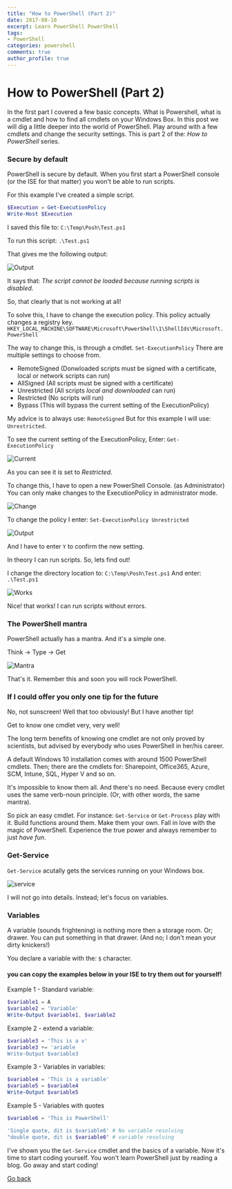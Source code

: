 ```yaml
---
title: "How to PowerShell (Part 2)"
date: 2017-08-10
excerpt: Learn PowerShell PowerShell
tags:
- PowerShell
categories: powershell
comments: true
author_profile: true
---
```


# How to PowerShell (Part 2)

In the first part I covered a few basic concepts. What is Powershell, what is a cmdlet and how to find all cmdlets on your Windows Box. In this post we will dig a little deeper into the world of PowerShell. Play around with a few cmdlets and change the security settings. This is part 2 of the: _How to PowerShell_ series.

### Secure by default

PowerShell is secure by default. When you first start a PowerShell console (or the ISE for that matter) you won't be able to run scripts.  

For this example I've created a simple script.

```powershell
$Execution = Get-ExecutionPolicy
Write-Host $Execution
```

I saved this file to: ```C:\Temp\Posh\Test.ps1```

To run this script: ```.\Test.ps1```

That gives me the following output:

![Output](https://codeinblue.files.wordpress.com/2017/08/learn1.png)

It says that: _The script cannot be loaded because running scripts is disabled_. 

So, that clearly that is not working at all! 

To solve this, I have to change the execution policy. This policy actually changes a registry key. ```HKEY_LOCAL_MACHINE\SOFTWARE\Microsoft\PowerShell\1\ShellIds\Microsoft.PowerShell```

The way to change this, is through a cmdlet. ```Set-ExecutionPolicy``` There are multiple settings to choose from.

* RemoteSigned (Donwloaded scripts must be signed with a certificate, local or network scripts can run)
* AllSigned (All scripts must be signed with a certificate)
* Unrestricted (All scripts _local and downloaded_ can run)
* Restricted (No scripts will run)
* Bypass (This will bypass the current setting of the ExecutionPolicy)

My advice is to always use: ```RemoteSigned``` But for this example I will use: ```Unrestricted```. 

To see the current setting of the ExecutionPolicy, Enter: ```Get-ExecutionPolicy```

![Current](https://codeinblue.files.wordpress.com/2017/08/learn2.png)

As you can see it is set to _Restricted_. 

To change this, I have to open a new PowerShell Console. (as Administrator) You can only make changes to the ExecutionPolicy in administrator mode.

![Change](https://codeinblue.files.wordpress.com/2017/08/learn3.png)

To change the policy I enter: ```Set-ExecutionPolicy Unrestricted```

![Output](https://codeinblue.files.wordpress.com/2017/08/learn4.png)

And I have to enter ```Y``` to confirm the new setting.

In theory I can run scripts. So, lets find out!

I change the directory location to: ```C:\Temp\Posh\Test.ps1```
And enter: ```.\Test.ps1```

![Works](https://codeinblue.files.wordpress.com/2017/08/learn6.png)

Nice! that works! I can run scripts without errors. 

### The PowerShell mantra

PowerShell actually has a mantra. And it's a simple one. 

Think -> Type -> Get

![Mantra](https://codeinblue.files.wordpress.com/2017/08/learn7.png)

That's it. Remember this and soon you will rock PowerShell.

### If I could offer you only one tip for the future

No, not sunscreen! Well that too obviously! But I have another tip!

Get to know one cmdlet very, very well! 

The long term benefits of knowing one cmdlet are not only proved by scientists, but advised by everybody who uses PowerShell in her/his career.

A default Windows 10 installation comes with around 1500 PowerShell cmdlets. Then; there are the cmdlets for: Sharepoint, Office365, Azure, SCM, Intune, SQL, Hyper V and so on. 

It's impossible to know them all. And there's no need. Because every cmdlet uses the same verb-noun principle. (Or, with other words, the same mantra).

So pick an easy cmdlet. For instance: ```Get-Service``` or ```Get-Process``` play with it. Build functions around them. Make them your own. Fall in love with the magic of PowerShell. Experience the true power and always remember to just _have fun_. 

### Get-Service 

```Get-Service``` acutally gets the services running on your Windows box.

![service](https://codeinblue.files.wordpress.com/2017/08/learn8.png)

I will not go into details. Instead; let's focus on variables.

### Variables

A variable (sounds frightening) is nothing more then a storage room. Or; drawer. You can put something in that drawer. (And no; I don't mean your dirty knickers!)

You declare a variable with the: ```$``` character. 

#### you can copy the examples below in your ISE to try them out for yourself!

Example 1 - Standard variable:

```powershell
$variable1 = A
$variable2 = 'Variable'
Write-Output $variable1, $variable2
```

Example 2 - extend a variable:

```powershell
$variable3 = 'This is a v'
$variable3 += 'ariable
Write-Output $variable3
```

Example 3 - Variables in variables:

```powershell
$variable4 = 'This is a variable'
$variable5 = $variable4
Write-Output $variable5
```

Example 5 - Variables with quotes

```powershell
$variable6 = 'This is PowerShell'

'Single quote, dit is $variable6' # No variable resolving
"double quote, dit is $variable6" # variable resolving
``` 

I've shown you the ```Get-Service``` cmdlet and the basics of a variable. Now it's time to start coding yourself. You won't learn PowerShell just by reading a blog. Go away and start coding!

[Go back](https://mufana.github.io/blog)


